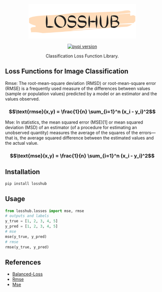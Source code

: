 <p align="center">
<img src="doc/logo.png" width="350">
</p>

<div align="center">
    <a href="https://badge.fury.io/for/py/losshub"><img src="https://badge.fury.io/py/losshub.svg" alt="pypi version"></a>
</div>

<p align="center">
    Classification Loss Function Library.
</p>

## Loss Functions for Image Classification

Rmse: The root-mean-square deviation (RMSD) or root-mean-square error (RMSE) is a frequently used measure of the differences between values (sample or population values) predicted by a model or an estimator and the values observed. 
### $$\text{rmse}(x,y) = \frac{1}{n} \sum_{i=1}^n (x_i - y_i)^2$$
Mse: In statistics, the mean squared error (MSE)[1] or mean squared deviation (MSD) of an estimator (of a procedure for estimating an unobserved quantity) measures the average of the squares of the errors—that is, the average squared difference between the estimated values and the actual value. 
### $$\text{mse}(x,y) = \frac{1}{n} \sum_{i=1}^n (x_i - y_i)^2$$


## Installation
```bash
pip install losshub
```

## Usage
```python
from losshub.losses import mse, rmse
# outputs and labels
y_true = [1, 2, 3, 4, 5]
y_pred = [1, 2, 3, 4, 5]
# mse
mse(y_true, y_pred)
# rmse
rmse(y_true, y_pred)
```

## References
- [Balanced-Loss](https://github.com/fcakyon/balanced-loss/)
- [Rmse](https://en.wikipedia.org/wiki/Root_mean_squared_error)
- [Mse](https://en.wikipedia.org/wiki/Mean_squared_error)